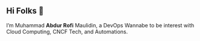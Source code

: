 ## Hi Folks 👋

I’m Muhammad **Abdur Rofi** Maulidin, a DevOps Wannabe to be interest with Cloud Computing, CNCF Tech, and Automations.
